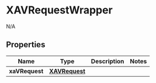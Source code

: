 

# XAVRequestWrapper

N/A  

## Properties

| Name | Type | Description | Notes |
|------------ | ------------- | ------------- | -------------|
|**xaVRequest** | [**XAVRequest**](XAVRequest.md) |  |  |



